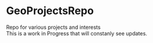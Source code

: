 # GeoProjectsRepo
Repo for various projects and interests <br>
This is a work in Progress that will constanly see updates.
